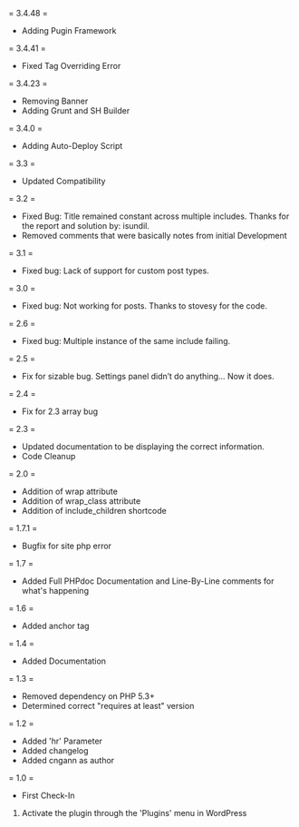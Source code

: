 = 3.4.48 =
* Adding Pugin Framework

= 3.4.41 =
* Fixed Tag Overriding Error 

= 3.4.23 =
* Removing Banner
* Adding Grunt and SH Builder

= 3.4.0 =
* Adding Auto-Deploy Script

= 3.3 =
* Updated Compatibility

= 3.2 =
* Fixed Bug: Title remained constant across multiple includes.  Thanks for the report and solution by: isundil.
* Removed comments that were basically notes from initial Development

= 3.1 =
* Fixed bug: Lack of support for custom post types.

= 3.0 =
* Fixed bug: Not working for posts.  Thanks to stovesy for the code.

= 2.6 =
* Fixed bug: Multiple instance of the same include failing.

= 2.5 = 
* Fix for sizable bug.  Settings panel didn’t do anything… Now it does.

= 2.4 =
* Fix for 2.3 array bug

= 2.3 =
* Updated documentation to be displaying the correct information.
* Code Cleanup

= 2.0 =
* Addition of wrap attribute
* Addition of wrap_class attribute
* Addition of include_children shortcode

= 1.7.1 =
* Bugfix for site php error

= 1.7 =
* Added Full PHPdoc Documentation and Line-By-Line comments for what's happening

= 1.6 =
* Added anchor tag

= 1.4 =
* Added Documentation

= 1.3 =
* Removed dependency on PHP 5.3+
* Determined correct "requires at least" version

= 1.2 =
* Added 'hr' Parameter
* Added changelog
* Added cngann as author

= 1.0 =
* First Check-In
1. Activate the plugin through the 'Plugins' menu in WordPress
